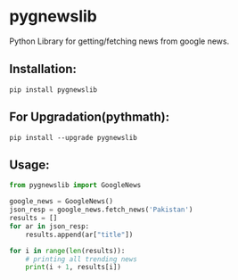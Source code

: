 # pygnewslib
Python Library for getting/fetching news from google news.

## Installation:
```nano
pip install pygnewslib
```
## For Upgradation(pythmath):
```nano
pip install --upgrade pygnewslib
```

## Usage:
```py
from pygnewslib import GoogleNews

google_news = GoogleNews()
json_resp = google_news.fetch_news('Pakistan')
results = []
for ar in json_resp:
    results.append(ar["title"])

for i in range(len(results)):
    # printing all trending news
    print(i + 1, results[i])
```

